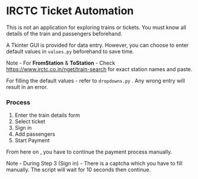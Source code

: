# IRCTC Ticket Automation

This is not an application for exploring trains or tickets. You must know all details of the train and passengers beforehand.

A Tkinter GUI is provided for data entry. However, you can choose to enter default values in `values.py` beforehand to save time.

Note - For **FromStation** & **ToStation** - Check https://www.irctc.co.in/nget/train-search for exact station names and paste.

For filling the default values - refer to `dropdowns.py` . Any wrong entry will result in an error.

### Process
1. Enter the train details form
2. Select ticket
3. Sign in 
4. Add passengers
5. Start Payment

From here on , you have to continue the payment process manually.

Note - During Step 3 (Sign in) - There is a captcha which you have to fill manually. The script will wait for 10 seconds then continue.